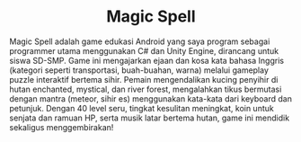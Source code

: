 <h1 align="center">Magic Spell</h1>
 
<p>Magic Spell adalah game edukasi Android yang saya program sebagai programmer utama menggunakan C# dan Unity Engine, dirancang untuk siswa SD-SMP. Game ini mengajarkan ejaan dan kosa kata bahasa Inggris (kategori seperti transportasi, buah-buahan, warna) melalui gameplay puzzle interaktif bertema sihir. Pemain mengendalikan kucing penyihir di hutan enchanted, mystical, dan river forest, mengalahkan tikus bermutasi dengan mantra (meteor, sihir es) menggunakan kata-kata dari keyboard dan petunjuk. Dengan 40 level seru, tingkat kesulitan meningkat, koin untuk senjata dan ramuan HP, serta musik latar bertema hutan, game ini mendidik sekaligus menggembirakan!</p>
